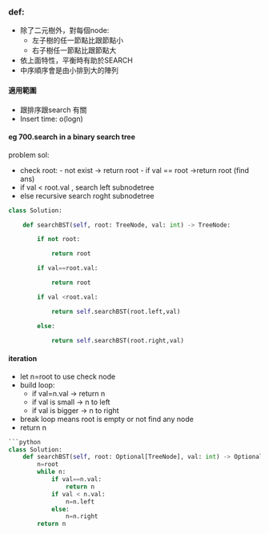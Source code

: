 ### def:
 - 除了二元樹外，對每個node:
	 - 左子樹的任一節點比跟節點小
	 - 右子樹任一節點比跟節點大
- 依上面特性，平衡時有助於SEARCH
- 中序順序會是由小排到大的陣列
#### 適用範圍
- 跟排序跟search 有關
- Insert time: o(logn)
#### eg 700.search in a binary search tree
problem sol:
 -    check root:
	 - not exist -> return root
	 - if val == root  ->return root (find ans)
- if val < root.val , search left subnodetree
- else recursive search roght subnodetree
```python
class Solution:

    def searchBST(self, root: TreeNode, val: int) -> TreeNode:

        if not root:

            return root

        if val==root.val:

            return root

        if val <root.val:

            return self.searchBST(root.left,val)

        else:

            return self.searchBST(root.right,val)

```

####  iteration
- let n=root to use check node
- build loop:
	 - if val=n.val -> return n
	 - if val is small -> n to left
	 - if val is bigger -> n to right
- break loop means root is empty or not find any node
- return n

```python
```python
class Solution:
    def searchBST(self, root: Optional[TreeNode], val: int) -> Optional[TreeNode]:
        n=root
        while n:
            if val==n.val:
                return n
            if val < n.val:
                n=n.left
            else:
                n=n.right
        return n


        
```

```